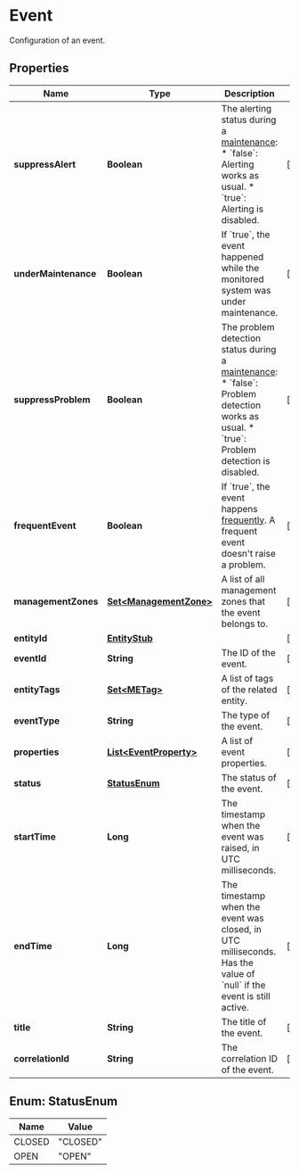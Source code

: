 

# Event

Configuration of an event.

## Properties

| Name | Type | Description | Notes |
|------------ | ------------- | ------------- | -------------|
|**suppressAlert** | **Boolean** | The alerting status during a [maintenance](https://dt-url.net/b2123rg0):    * &#x60;false&#x60;: Alerting works as usual.  * &#x60;true&#x60;: Alerting is disabled. |  [optional] |
|**underMaintenance** | **Boolean** | If &#x60;true&#x60;, the event happened while the monitored system was under maintenance. |  [optional] |
|**suppressProblem** | **Boolean** | The problem detection status during a [maintenance](https://dt-url.net/b2123rg0):    * &#x60;false&#x60;: Problem detection works as usual.  * &#x60;true&#x60;: Problem detection is disabled. |  [optional] |
|**frequentEvent** | **Boolean** | If &#x60;true&#x60;, the event happens [frequently](https://dt-url.net/4da3kdg).    A frequent event doesn&#39;t raise a problem. |  [optional] |
|**managementZones** | [**Set&lt;ManagementZone&gt;**](ManagementZone.md) | A list of all management zones that the event belongs to. |  [optional] |
|**entityId** | [**EntityStub**](EntityStub.md) |  |  [optional] |
|**eventId** | **String** | The ID of the event. |  [optional] |
|**entityTags** | [**Set&lt;METag&gt;**](METag.md) | A list of tags of the related entity. |  [optional] |
|**eventType** | **String** | The type of the event. |  [optional] |
|**properties** | [**List&lt;EventProperty&gt;**](EventProperty.md) | A list of event properties. |  [optional] |
|**status** | [**StatusEnum**](#StatusEnum) | The status of the event. |  [optional] |
|**startTime** | **Long** | The timestamp when the event was raised, in UTC milliseconds. |  [optional] |
|**endTime** | **Long** | The timestamp when the event was closed, in UTC milliseconds.    Has the value of &#x60;null&#x60; if the event is still active. |  [optional] |
|**title** | **String** | The title of the event. |  [optional] |
|**correlationId** | **String** | The correlation ID of the event.  |  [optional] |



## Enum: StatusEnum

| Name | Value |
|---- | -----|
| CLOSED | &quot;CLOSED&quot; |
| OPEN | &quot;OPEN&quot; |




